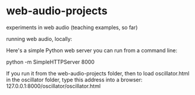 web-audio-projects
==================

experiments in web audio (teaching examples, so far)

running web audio, locally:

Here's a simple Python web server you can run from a command line:

python -m SimpleHTTPServer 8000

If you run it from the web-audio-projects folder, then to load oscillator.html in the oscillator folder, type this address into a browser: 127.0.0.1:8000/oscillator/oscillator.html
